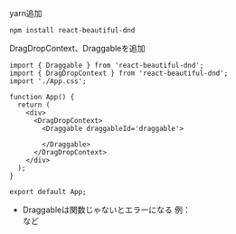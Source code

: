 
yarn追加
```
npm install react-beautiful-dnd
```


DragDropContext、Draggableを追加

```
import { Draggable } from 'react-beautiful-dnd';
import { DragDropContext } from 'react-beautiful-dnd';
import './App.css';

function App() {
  return (
    <div>
      <DragDropContext>
        <Draggable draggableId='draggable'>

        </Draggable>
      </DragDropContext>
    </div>
  );
}

export default App;

```

- Draggableは関数じゃないとエラーになる
例：<div></div>など
